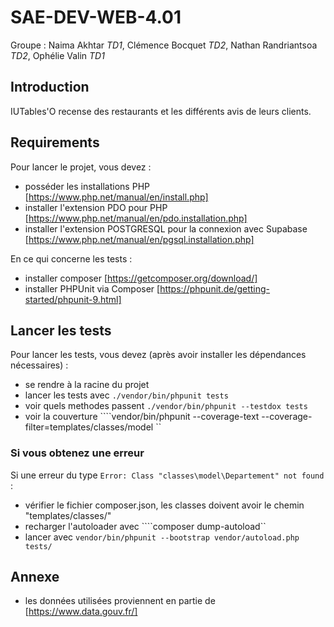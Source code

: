 # SAE-DEV-WEB-4.01
Groupe : Naima Akhtar *TD1*, Clémence Bocquet *TD2*, Nathan Randriantsoa *TD2*, Ophélie Valin *TD1*

## Introduction
IUTables'O recense des restaurants et les différents avis de leurs clients.

## Requirements
Pour lancer le projet, vous devez :
- posséder les installations PHP [https://www.php.net/manual/en/install.php]
- installer l'extension PDO pour PHP [https://www.php.net/manual/en/pdo.installation.php]
- installer l'extension POSTGRESQL pour la connexion avec Supabase [https://www.php.net/manual/en/pgsql.installation.php]


En ce qui concerne les tests :  
- installer composer [https://getcomposer.org/download/]
- installer PHPUnit via Composer [https://phpunit.de/getting-started/phpunit-9.html]

## Lancer les tests
Pour lancer les tests, vous devez (après avoir installer les dépendances nécessaires) : 
- se rendre à la racine du projet
- lancer les tests avec ``` ./vendor/bin/phpunit tests ```
- voir quels methodes passent ```./vendor/bin/phpunit --testdox tests```
- voir la couverture ````vendor/bin/phpunit --coverage-text --coverage-filter=templates/classes/model
``

### Si vous obtenez une erreur
Si une erreur du type ``` Error: Class "classes\model\Departement" not found ``` : 
- vérifier le fichier composer.json, les classes doivent avoir le chemin "templates/classes/"
- recharger l'autoloader avec ````composer dump-autoload``
- lancer avec ```vendor/bin/phpunit --bootstrap vendor/autoload.php tests/```


## Annexe
- les données utilisées proviennent en partie de [https://www.data.gouv.fr/]

